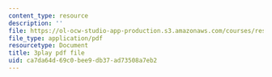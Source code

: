 ```yaml
---
content_type: resource
description: ''
file: https://ol-ocw-studio-app-production.s3.amazonaws.com/courses/res-18-008-calculus-revisited-complex-variables-differential-equations-and-linear-algebra-fall-2011/ca7da64d69c0bee9db37ad73508a7eb2_anICA1XFJ_M.pdf
file_type: application/pdf
resourcetype: Document
title: 3play pdf file
uid: ca7da64d-69c0-bee9-db37-ad73508a7eb2
---
```

